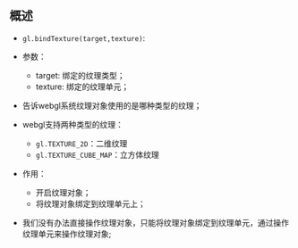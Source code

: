 ## 概述

* `gl.bindTexture(target,texture)`:
* 参数：
  - target: 绑定的纹理类型；
  - texture: 绑定的纹理单元；

* 告诉webgl系统纹理对象使用的是哪种类型的纹理；

* webgl支持两种类型的纹理：
  - `gl.TEXTURE_2D`：二维纹理
  - `gl.TEXTURE_CUBE_MAP`：立方体纹理

* 作用：
  - 开启纹理对象；
  - 将纹理对象绑定到纹理单元上；

* 我们没有办法直接操作纹理对象，只能将纹理对象绑定到纹理单元，通过操作纹理单元来操作纹理对象;